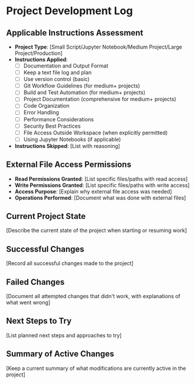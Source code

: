 # Project Development Log

## Applicable Instructions Assessment
- **Project Type**: [Small Script/Jupyter Notebook/Medium Project/Large Project/Production]
- **Instructions Applied**: 
  - [ ] Documentation and Output Format
  - [ ] Keep a text file log and plan
  - [ ] Use version control (basic)
  - [ ] Git Workflow Guidelines (for medium+ projects)
  - [ ] Build and Test Automation (for medium+ projects)  
  - [ ] Project Documentation (comprehensive for medium+ projects)
  - [ ] Code Organization
  - [ ] Error Handling
  - [ ] Performance Considerations
  - [ ] Security Best Practices
  - [ ] File Access Outside Workspace (when explicitly permitted)
  - [ ] Using Jupyter Notebooks (if applicable)
- **Instructions Skipped**: [List with reasoning]

## External File Access Permissions
- **Read Permissions Granted**: [List specific files/paths with read access]
- **Write Permissions Granted**: [List specific files/paths with write access]
- **Access Purpose**: [Explain why external file access was needed]
- **Operations Performed**: [Document what was done with external files]

## Current Project State
[Describe the current state of the project when starting or resuming work]

## Successful Changes
[Record all successful changes made to the project]

## Failed Changes
[Document all attempted changes that didn't work, with explanations of what went wrong]

## Next Steps to Try
[List planned next steps and approaches to try]

## Summary of Active Changes
[Keep a current summary of what modifications are currently active in the project]